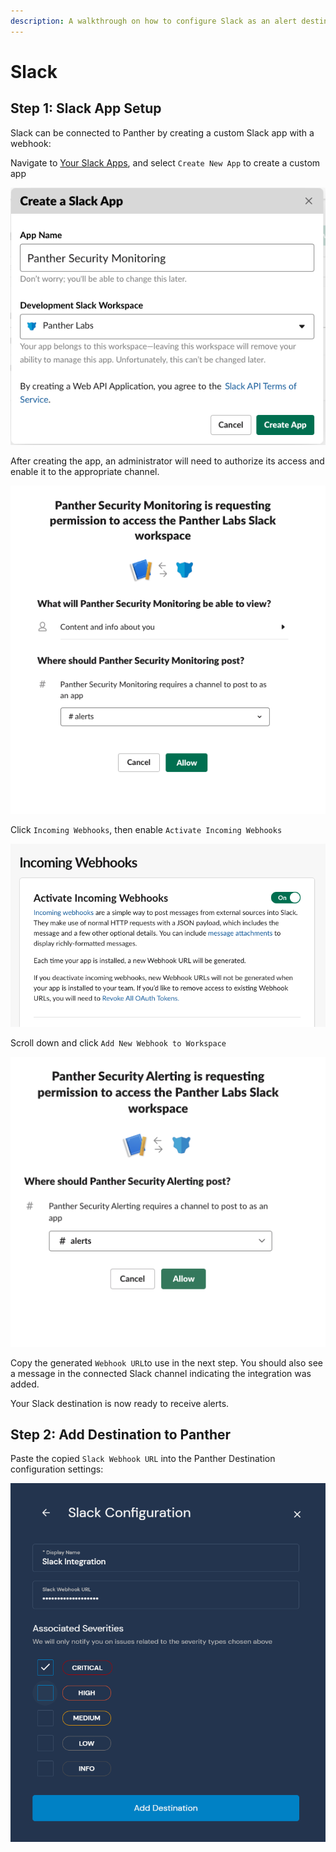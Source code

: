 ```yaml
---
description: A walkthrough on how to configure Slack as an alert destination
---
```


# Slack

## Step 1: Slack App Setup

Slack can be connected to Panther by creating a custom Slack app with a webhook:

Navigate to [Your Slack Apps](https://api.slack.com/apps), and select `Create New App` to create a custom app

![](<../../../.gitbook/assets/slack1 (9) (7) (1) (1) (1) (11) (13).png>)

After creating the app, an administrator will need to authorize its access and enable it to the appropriate channel.

![](<../../../.gitbook/assets/slack2 (13) (7) (1) (1) (1) (11) (14).png>)

Click `Incoming Webhooks`, then enable `Activate Incoming Webhooks`

![](<../../../.gitbook/assets/slack3 (13) (6) (1) (1) (1) (11) (14).png>)

Scroll down and click `Add New Webhook to Workspace`

![](<../../../.gitbook/assets/slack4 (12) (6) (1) (1) (11) (13).png>)

Copy the generated `Webhook URL`to use in the next step. You should also see a message in the connected Slack channel indicating the integration was added.

Your Slack destination is now ready to receive alerts.

## Step 2: Add Destination to Panther

Paste the copied `Slack Webhook URL` into the Panther Destination configuration settings:

![](<../../../.gitbook/assets/slack-panther (7) (5) (1) (1) (3) (8).png>)
